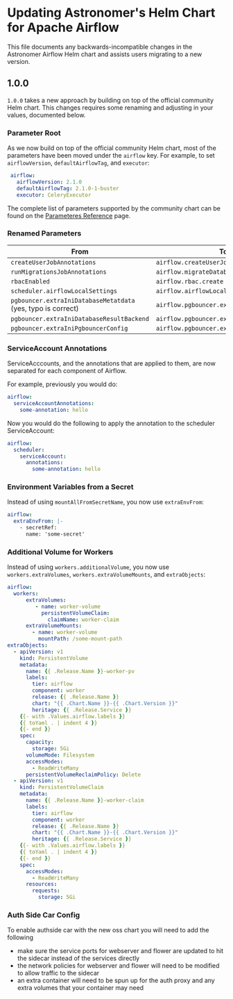 # Updating Astronomer's Helm Chart for Apache Airflow

This file documents any backwards-incompatible changes in the Astronomer Airflow Helm chart and
assists users migrating to a new version.

## 1.0.0

`1.0.0` takes a new approach by building on top of the official community Helm chart. This changes requires some renaming and adjusting in your values, documented below.

### Parameter Root

As we now build on top of the official community Helm chart, most of the parameters have been moved under the `airflow` key.
For example, to set `airflowVersion`, `defaultAirflowTag`, and `executor`:

```yaml
 airflow:
   airflowVersion: 2.1.0
   defaultAirflowTag: 2.1.0-1-buster
   executor: CeleryExecutor
```

The complete list of parameters supported by the community chart can be found on the [Parameteres Reference](https://airflow.apache.org/docs/helm-chart/stable/parameters-ref.html) page.

### Renamed Parameters

| From                                      | To                                                |
| ----------------------------------------- | ------------------------------------------------- |
| `createUserJobAnnotations`                | `airflow.createUserJob.annotations`               |
| `runMigrationsJobAnnotations`             | `airflow.migrateDatabaseJob.annotations`          |
| `rbacEnabled`                             | `airflow.rbac.create`                             |
| `scheduler.airflowLocalSettings`          | `airflow.airflowLocalSettings`                    |
| `pgbouncer.extraIniDatabaseMetatdata` (yes, typo is correct) | `airflow.pgbouncer.extaIniMetadata` |
| `pgbouncer.extraIniDatabaseResultBackend` | `airflow.pgbouncer.extaIniResultBackend`          |
| `pgbouncer.extraIniPgbouncerConfig`       | `airflow.pgbouncer.extaIni`                       |

### ServiceAccount Annotations

ServiceAcccounts, and the annotations that are applied to them, are now separated for each component of Airflow.

For example, previously you would do:

```yaml
airflow:
  serviceAccountAnnotations:
    some-annotation: hello
```

Now you would do the following to apply the annotation to the scheduler ServiceAccount:

```yaml
airflow:
  scheduler:
    serviceAccount:
      annotations:
        some-annotation: hello
```

### Environment Variables from a Secret

Instead of using `mountAllFromSecretName`, you now use `extraEnvFrom`:

```yaml
airflow:
  extraEnvFrom: |-
    - secretRef:
      name: 'some-secret'
```

### Additional Volume for Workers

Instead of using `workers.additionalVolume`, you now use `workers.extraVolumes`, `workers.extraVolumeMounts`, and `extraObjects`:

```yaml
airflow:
  workers:
      extraVolumes:
         - name: worker-volume
           persistentVolumeClaim:
             claimName: worker-claim
      extraVolumeMounts:
        - name: worker-volume
          mountPath: /some-mount-path
extraObjects:
  - apiVersion: v1
    kind: PersistentVolume
    metadata:
      name: {{ .Release.Name }}-worker-pv
      labels:
        tier: airflow
        component: worker
        release: {{ .Release.Name }}
        chart: "{{ .Chart.Name }}-{{ .Chart.Version }}"
        heritage: {{ .Release.Service }}
    {{- with .Values.airflow.labels }}
    {{ toYaml . | indent 4 }}
    {{- end }}
    spec:
      capacity:
        storage: 5Gi
      volumeMode: Filesystem
      accessModes:
        - ReadWriteMany
      persistentVolumeReclaimPolicy: Delete
  - apiVersion: v1
    kind: PersistentVolumeClaim
    metadata:
      name: {{ .Release.Name }}-worker-claim
      labels:
        tier: airflow
        component: worker
        release: {{ .Release.Name }}
        chart: "{{ .Chart.Name }}-{{ .Chart.Version }}"
        heritage: {{ .Release.Service }}
    {{- with .Values.airflow.labels }}
    {{ toYaml . | indent 4 }}
    {{- end }}
    spec:
      accessModes:
        - ReadWriteMany
      resources:
        requests:
          storage: 5Gi
```

### Auth Side Car Config

To enable authside car with the new oss chart you will need to add the following

- make sure the service ports for webserver and flower are updated to hit the sidecar instead of the services directly
- the network policies for webserver and flower will need to be modified to allow traffic to the sidecar
- an extra container will need to be spun up for the auth proxy and any extra volumes that your container may need
